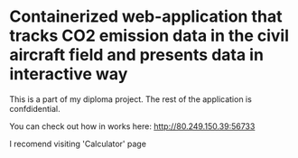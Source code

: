 # Containerized web-application that tracks CO2 emission data in the civil aircraft field and presents data in interactive way
This is a part of my diploma project. The rest of the application is confdidential.

You can check out how in works here: http://80.249.150.39:56733

I recomend visiting 'Calculator' page
